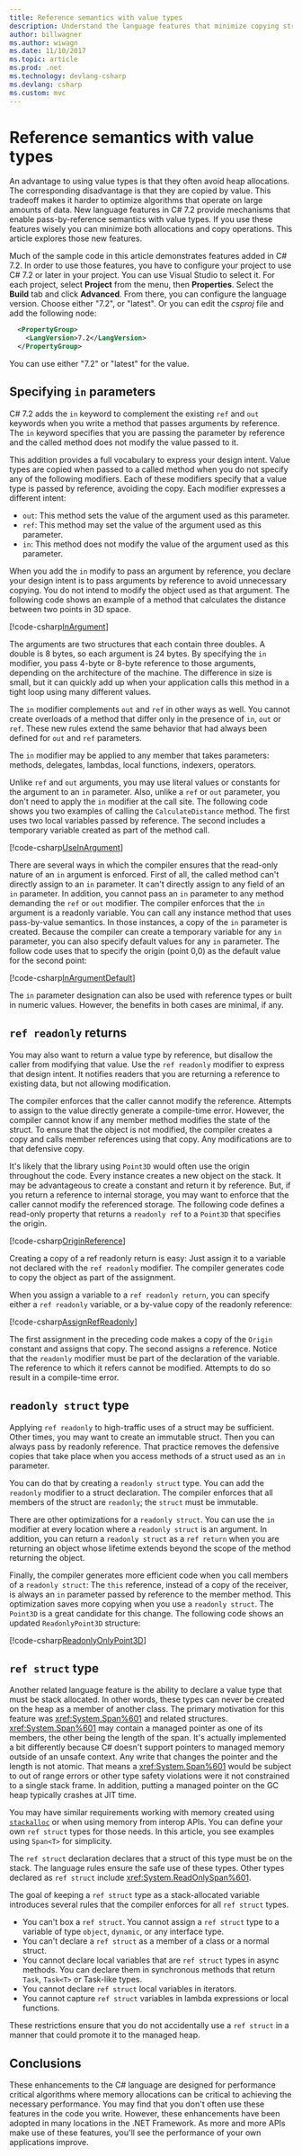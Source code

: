 ```yaml
---
title: Reference semantics with value types
description: Understand the language features that minimize copying structures safely
author: billwagner
ms.author: wiwagn
ms.date: 11/10/2017
ms.topic: article
ms.prod: .net
ms.technology: devlang-csharp
ms.devlang: csharp
ms.custom: mvc
---
```


# Reference semantics with value types

An advantage to using value types is that they often avoid heap allocations.
The corresponding disadvantage is that they are copied by value. This tradeoff
makes it harder to optimize algorithms that operate on large amounts of
data. New language features in C# 7.2 provide mechanisms that enable pass-by-reference
semantics with value types. If you use these features wisely you can minimize both allocations
and copy operations. This article explores those new features.

Much of the sample code in this article demonstrates features added in C# 7.2. In order to
use those features, you have to configure your project to use C# 7.2 or later in your
project. You can use Visual Studio to select it. For each project, select **Project** from
the menu, then **Properties**. Select the **Build** tab and click **Advanced**. From there,
you can configure the language version. Choose either "7.2", or "latest".  Or you can
edit the *csproj* file and add the following node:

```XML
  <PropertyGroup>
    <LangVersion>7.2</LangVersion>
  </PropertyGroup>
```

You can use either "7.2" or "latest" for the value.

## Specifying `in` parameters

C# 7.2 adds the `in` keyword to complement the existing `ref`
and `out` keywords when you write a method that passes arguments
by reference. The `in` keyword specifies that you are passing
the parameter by reference and the called method does not modify
the value passed to it. 

This addition provides a full vocabulary to express your design intent. 
Value types are copied when passed to a called method when you do not
specify any of the following modifiers. Each of these modifiers specify
that a value type is passed by reference, avoiding the copy. Each modifier
expresses a different intent:

- `out`: This method sets the value of the argument used as this parameter.
- `ref`: This method may set the value of the argument used as this parameter.
- `in`: This method does not modify the value of the argument used as this parameter.

When you add the `in` modify to pass an argument by reference, you declare
your design intent is to pass arguments by reference to
avoid unnecessary copying. You do not intend to modify the object used
as that argument. The following code shows an example of a method
that calculates the distance between two points in 3D space. 

[!code-csharp[InArgument](../../samples/csharp/reference-semantics/Program.cs#InArgument "Specifying an In argument")]

The arguments are two structures that each contain three doubles. A double is 8 bytes,
so each argument is 24 bytes. By specifying the `in` modifier, you pass 4-byte
or 8-byte reference to those arguments, depending on the
architecture of the machine. The difference in size is small, but it can quickly add
up when your application calls this method in a tight loop using many different
values.
 
The `in` modifier complements `out` and `ref` in other ways as well. You
cannot create overloads of a method that differ only in the presence of
`in`, `out` or `ref`. These new rules extend the same behavior that had always been
defined for `out` and `ref` parameters.

The `in` modifier may be applied to any member that takes parameters:
methods, delegates, lambdas, local functions, indexers, operators.

Unlike `ref` and `out` arguments, you may use literal values or constants
for the argument to an `in` parameter. Also, unlike a `ref` or `out` parameter,
you don't need to apply the `in` modifier at the call site. The following
code shows you two examples of calling the `CalculateDistance` method. The
first uses two local variables passed by reference. The second includes a
temporary variable created as part of the method call. 

[!code-csharp[UseInArgument](../../samples/csharp/reference-semantics/Program.cs#UseInArgument "Specifying an In argument")]

There are several ways in which the compiler ensures that the read-only
nature of an `in` argument is enforced.  First of all, the called method
can't directly assign to an `in` parameter. It can't directly assign
to any field of an `in` parameter. In addition, you cannot pass
an `in` parameter to any method demanding the `ref` or `out` modifier.
The compiler enforces that the `in` argument is a readonly variable. You
can call any instance method that uses pass-by-value semantics. In
those instances, a copy of the `in` parameter is created. Because the compiler
can create a temporary variable for any `in` parameter, you can also specify default
values for any `in` parameter. The follow code uses that to specify the origin
(point 0,0) as the default value for the second point:

[!code-csharp[InArgumentDefault](../../samples/csharp/reference-semantics/Program.cs#InArgumentDefault "Specifying defaults for an in parameter")]

The `in` parameter designation can also be used with reference types or built in
numeric values. However, the benefits in both cases are minimal, if any.

## `ref readonly` returns

You may also want to return a value type by reference, but disallow the
caller from modifying that value. Use the `ref readonly` modifier to
express that design intent. It notifies readers
that you are returning a reference to existing data, but not allowing
modification. 

The compiler enforces that the caller cannot modify the reference. Attempts
to assign to the value directly generate a compile-time error. However, the compiler cannot know if any member method modifies the state of the struct.
To ensure that the object is not modified, the compiler creates a copy and
calls member references using that copy. Any modifications are to that
defensive copy. 

It's likely that the library using `Point3D` would often use the origin
throughout the code. Every instance creates a new object on the stack. It may
be advantageous to create a constant and return it by reference. But, if you
return a reference to internal storage, you may want to enforce that
the caller cannot modify the referenced storage. The following code
defines a read-only property that returns a `readonly ref` to a `Point3D`
that specifies the origin.

[!code-csharp[OriginReference](../../samples/csharp/reference-semantics/Point3D.cs#OriginReference "Creating a readonly Origin reference")]

Creating a copy of a ref readonly return is easy: Just assign it to a variable
not declared with the `ref readonly` modifier. The compiler generates code
to copy the object as part of the assignment. 

When you assign a variable to a `ref readonly return`, you can specify either a `ref readonly`
variable, or a by-value copy of the readonly reference:

[!code-csharp[AssignRefReadonly](../../samples/csharp/reference-semantics/Program.cs#AssignRefReadonly "Assigning a ref readonly")]

The first assignment in the preceding code makes a copy of the `Origin` constant and assigns
that copy. The second assigns a reference. Notice that the `readonly` modifier
must be part of the declaration of the variable. The reference to which it refers
cannot be modified. Attempts to do so result in a compile-time error.

## `readonly struct` type

Applying `ref readonly` to high-traffic uses of a struct may be sufficient.
Other times, you may want to create an immutable struct. Then you can
always pass by readonly reference. That practice 
removes the defensive copies
that take place when you access methods of a struct used as an `in` parameter.

You can do that by creating a `readonly struct` type. You can add the `readonly`
modifier to a struct declaration. The compiler enforces that all members of
the struct are `readonly`; the `struct` must be immutable.

There are other optimizations for a `readonly struct`. You can
use the `in` modifier at every location where a `readonly struct` is an
argument. In addition, you can return a `readonly struct` as a `ref return` when
you are returning an object whose lifetime extends beyond the scope of the method
returning the object.

Finally, the compiler generates more efficient code when you call members of a
`readonly struct`: The `this` reference, instead of a copy of the receiver,
is always an `in` parameter passed by reference to the member method. This optimization
saves more copying when you use a `readonly struct`. The `Point3D` is a great
candidate for this change. The following code shows an updated `ReadonlyPoint3D` structure:

[!code-csharp[ReadonlyOnlyPoint3D](../../samples/csharp/reference-semantics/Point3D.cs#ReadonlyOnlyPoint3D "Defining an immutable structure")]

## `ref struct` type

Another related language feature is the ability to declare a value type that
must be stack allocated. In other words, these types can never be created on the
heap as a member of another class. The primary motivation for this feature
was <xref:System.Span%601> and related structures. <xref:System.Span%601> may contain a managed pointer as one of its members, the other being
the length of the span. It's actually implemented a bit differently because C#
doesn't support pointers to managed memory outside of an unsafe context. Any
write that changes the pointer and the length is not atomic. That means a
<xref:System.Span%601> would be subject to out of range errors or other type safety violations
were it not constrained to a single stack frame. In addition, putting a
managed pointer on the GC heap typically crashes at JIT time.

You may have similar requirements working with memory created
using [`stackalloc`](language-reference/keywords/stackalloc.md) or
when using memory from interop APIs. You can define your own `ref struct` types
for those needs. In this article, you see examples
using `Span<T>` for simplicity.

The `ref struct` declaration declares that a struct of this type must be
on the stack. The language rules ensure the safe use of these types. Other
types declared as `ref struct` include <xref:System.ReadOnlySpan%601>. 

The goal of keeping a `ref struct` type as a stack-allocated variable
introduces several rules that the compiler enforces for all `ref struct`
types.

- You can't box a `ref struct`. You cannot assign a `ref struct` type to a variable of type `object`, `dynamic`, or any interface type.
- You can't declare a `ref struct` as a member of a class or a normal struct.
- You cannot declare local variables that are `ref struct` types in async methods. You can declare them in synchronous methods that return `Task`, `Task<T>` or Task-like types.
- You cannot declare `ref struct` local variables in iterators.
- You cannot capture `ref struct` variables in lambda expressions or local functions.

These restrictions ensure that you do not accidentally use a `ref struct`
in a manner that could promote it to the managed heap.

## Conclusions

These enhancements to the C# language are designed for performance critical
algorithms where memory allocations can be critical to achieving the
necessary performance. You may find that you don't often use these features in
the code you write. However, these enhancements have been adopted in many locations
in the .NET Framework. As more and more APIs make use of these features, you'll
see the performance of your own applications improve.
